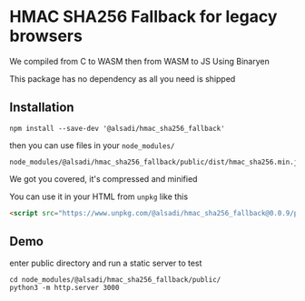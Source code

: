 # HMAC SHA256 Fallback for legacy browsers

We compiled from C to WASM then from WASM to JS Using Binaryen

This package has no dependency as all you need is shipped


## Installation

```
npm install --save-dev '@alsadi/hmac_sha256_fallback'
```

then you can use files in your `node_modules/`

```
node_modules/@alsadi/hmac_sha256_fallback/public/dist/hmac_sha256.min.js
```

We got you covered, it's compressed and minified

You can use it in your HTML from `unpkg` like this

```html
<script src="https://www.unpkg.com/@alsadi/hmac_sha256_fallback@0.0.9/public/dist/hmac_sha256.js"></script>
```

## Demo

enter public directory and run a static server to test


```
cd node_modules/@alsadi/hmac_sha256_fallback/public/
python3 -m http.server 3000
```
